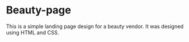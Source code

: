 # Beauty-page
This is a simple landing page design for a beauty vendor.
It was designed using HTML and CSS.
